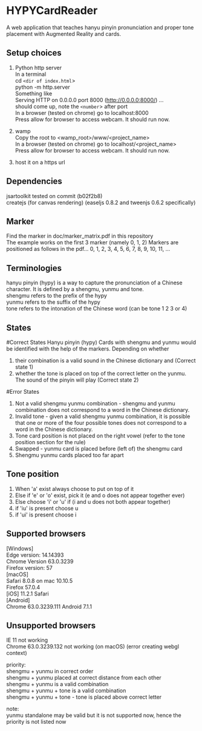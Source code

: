 # HYPYCardReader
A web application that teaches hanyu pinyin pronunciation and proper tone placement with Augmented Reality and cards.

## Setup choices
1. Python http server  
In a terminal  
cd `<dir of index.html`>  
python -m http.server  
Something like  
Serving HTTP on 0.0.0.0 port 8000 (http://0.0.0.0:8000/) ...  
should come up, note the `<number`> after port  
In a browser (tested on chrome) go to localhost:8000  
Press allow for browser to access webcam. It should run now.

2. wamp  
Copy the root to <wamp_root>/www/<project_name>  
In a browser (tested on chrome) go to localhost/<project_name>  
Press allow for browser to access webcam. It should run now.

3. host it on a https url

## Dependencies
jsartoolkit tested on commit (b02f2b8)  
createjs (for canvas rendering) (easeljs 0.8.2 and tweenjs 0.6.2 specifically)

## Marker
Find the marker in doc/marker_matrix.pdf in this repository  
The example works on the first 3 marker (namely 0, 1, 2) 
Markers are positioned as follows in the pdf...
0, 1, 2, 3, 4, 5,
6, 7, 8, 9, 10, 11,
...

## Terminologies
hanyu pinyin (hypy) is a way to capture the pronunciation of a Chinese character. It is defined by a shengmu, yunmu and tone.  
shengmu refers to the prefix of the hypy  
yunmu refers to the suffix of the hypy  
tone refers to the intonation of the Chinese word (can be tone 1 2 3 or 4)

## States
#Correct States
Hanyu pinyin (hypy) Cards with shengmu and yunmu would be identified with the help of the markers.
Depending on whether 
1. their combination is a valid sound in the Chinese dictionary and (Correct state 1)
2. whether the tone is placed on top of the correct letter on the yunmu. 
The sound of the pinyin will play (Correct state 2)

#Error States
1. Not a valid shengmu yunmu combination - shengmu and yunmu combination does not correspond to a word in the Chinese dictionary.
2. Invalid tone - given a valid shengmu yunmu combination, it is possible that one or more of the four possible tones does not correspond to a word in the Chinese dictionary.
3. Tone card position is not placed on the right vowel (refer to the tone position section for the rule)
4. Swapped - yunmu card is placed before (left of) the shengmu card
5. Shengmu yunmu cards placed too far apart

## Tone position
1. When 'a' exist always choose to put on top of it
2. Else if 'e' or 'o' exist, pick it (e and o does not appear together ever)
3. Else choose 'i' or 'u' if (i and u does not both appear together)
4. if 'iu' is present choose u 
5. if 'ui' is present choose i

## Supported browsers
[Windows]  
Edge version: 14.14393  
Chrome Version 63.0.3239  
Firefox version: 57  
[macOS]  
Safari 8.0.8 on mac 10.10.5  
Firefox 57.0.4  
[iOS] 11.2.1 Safari  
[Android]  
Chrome 63.0.3239.111 Android 7.1.1

## Unsupported browsers
IE 11 not working  
Chrome 63.0.3239.132 not working (on macOS) (error creating webgl context)

priority:  
shengmu + yunmu in correct order  
shengmu + yunmu placed at correct distance from each other  
shengmu + yunmu is a valid combination  
shengmu + yunmu + tone is a valid combination  
shengmu + yunmu + tone - tone is placed above correct letter

note:  
yunmu standalone may be valid but it is not supported now, hence the priority is not listed now
